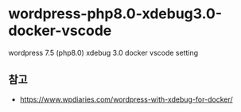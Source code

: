 # wordpress-php8.0-xdebug3.0-docker-vscode
wordpress 7.5 (php8.0) xdebug 3.0 docker vscode setting

## 참고

- https://www.wpdiaries.com/wordpress-with-xdebug-for-docker/
